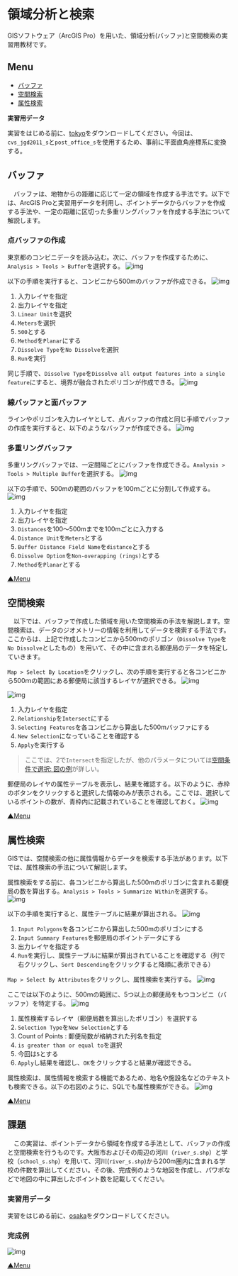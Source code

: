 # 領域分析と検索
GISソフトウェア（ArcGIS Pro）を用いた、領域分析(バッファ)と空間検索の実習用教材です。

**Menu**
------
* [バッファ](#バッファ)
* [空間検索](#空間検索)
* [属性検索](#属性検索)

**実習用データ**

実習をはじめる前に、[tokyo]をダウンロードしてください。今回は、`cvs_jgd2011_s`と`post_office_s`を使用するため、事前に平面直角座標系に変換する。

[tokyo]:https://github.com/gis-oer/datasets/raw/master/s/tokyo_s.zip

## バッファ
　バッファは、地物からの距離に応じて一定の領域を作成する手法です。以下では、ArcGIS Proと実習用データを利用し、ポイントデータからバッファを作成する手法や、一定の距離に区切った多重リングバッファを作成する手法について解説します。

### 点バッファの作成
東京都のコンビニデータを読み込む。次に、バッファを作成するために、`Analysis > Tools > Buffer`を選択する。
![img](./img/7-1.png)

以下の手順を実行すると、コンビニから500mのバッファが作成できる。
![img](./img/7-2.png)

1. 入力レイヤを指定
2. 出力レイヤを指定
3. `Linear Unit`を選択
4. `Meters`を選択
5. `500`とする
6. `Method`を`Planar`にする
7. `Dissolve Type`を`No Dissolve`を選択
8. `Run`を実行

同じ手順で、`Dissolve Type`を`Dissolve all output features into a single feature`にすると、境界が融合されたポリゴンが作成できる。
![img](./img/7-3.png)

### 線バッファと面バッファ
ラインやポリゴンを入力レイヤとして、点バッファの作成と同じ手順でバッファの作成を実行すると、以下のようなバッファが作成できる。
![img](./img/7-4.png)

### 多重リングバッファ
多重リングバッファでは、一定間隔ごとにバッファを作成できる。`Analysis > Tools > Multiple Buffer`を選択する。
![img](./img/7-5.png)

以下の手順で、500mの範囲のバッファを100ｍごとに分割して作成する。
![img](./img/7-6.png)
1. 入力レイヤを指定
2. 出力レイヤを指定
3. `Distances`を100～500mまでを100mごとに入力する
4. `Distance Unit`を`Meters`とする
5. `Buffer Distance Field Name`を`distance`とする
6. `Dissolve Option`を`Non-overapping (rings)`とする
7. `Method`を`Planar`とする

[▲Menu]

## 空間検索
　以下では、バッファで作成した領域を用いた空間検索の手法を解説します。空間検索は、データのジオメトリーの情報を利用してデータを検索する手法です。ここからは、上記で作成したコンビニから500mのポリゴン（`Dissolve Type`を`No Dissolve`としたもの）を用いて、その中に含まれる郵便局のデータを特定していきます。

`Map > Select By Location`をクリックし、次の手順を実行すると各コンビニから500ｍの範囲にある郵便局に該当するレイヤが選択できる。
![img](./img/7-7.png)

![img](./img/7-8.png)

1. 入力レイヤを指定
2. `Relationship`を`Intersect`にする
3. `Selecting Features`を各コンビニから算出した500mバッファにする
4. `New Selection`になっていることを確認する 
5. `Apply`を実行する

> ここでは、2で`Intersect`を指定したが、他のパラメータについては[空間条件で選択: 図の例](https://pro.arcgis.com/ja/pro-app/latest/tool-reference/data-management/select-by-location-graphical-examples.htm)が詳しい。

郵便局のレイヤの属性テーブルを表示し、結果を確認する。以下のように、赤枠のボタンをクリックすると選択した情報のみが表示される。ここでは、選択しているポイントの数が、青枠内に記載されていることを確認しておく。
![img](./img/7-9.png)

[▲Menu]

## 属性検索
GISでは、空間検索の他に属性情報からデータを検索する手法があります。以下では、属性検索の手法について解説します。

属性検索をする前に、各コンビニから算出した500mのポリゴンに含まれる郵便局の数を算出する。`Analysis > Tools > Summarize Within`を選択する。
![img](./img/7-10.png)

以下の手順を実行すると、属性テーブルに結果が算出される。
![img](./img/7-11.png)

1. `Input Polygons`を各コンビニから算出した500mのポリゴンにする
2. `Input Summary Features`を郵便局のポイントデータにする
3. 出力レイヤを指定する
4. `Run`を実行し、属性テーブルに結果が算出されていることを確認する（列で右クリックし、`Sort Descending`をクリックすると降順に表示できる）

`Map > Select By Attributes`をクリックし、属性検索を実行する。
![img](./img/7-12.png)

ここでは以下のように、500ｍの範囲に、5つ以上の郵便局をもつコンビニ（バッファ）を特定する。
![img](./img/7-13.png)

1. 属性検索するレイヤ（郵便局数を算出したポリゴン）を選択する
2. `Selection Type`を`New Selection`とする
3. Count of Points : 郵便局数が格納された列名を指定
4. `is greater than or equal to`を選択
5. 今回は`5`とする
6. `Apply`し結果を確認し、`OK`をクリックすると結果が確認できる。

属性検索は、属性情報を検索する機能であるため、地名や施設名などのテキストも検索できる。以下の右図のように、SQLでも属性検索ができる。
![img](./img/7-14.png)

[▲Menu]

## 課題
　この実習は、ポイントデータから領域を作成する手法として、バッファの作成と空間検索を行うものです。大阪市およびその周辺の河川（`river_s.shp`）と学校（`school_s.shp`）を用いて、河川(`river_s.shp`)から200m圏内に含まれる学校の件数を算出してください。その後、完成例のような地図を作成し、パワポなどで地図の中に算出したポイント数を記載してください。

### 実習用データ
実習をはじめる前に、[osaka]をダウンロードしてください。

[osaka]:https://github.com/gis-oer/datasets/raw/master/s/osaka_s.zip

### 完成例
![img](./img/t13-1.png)

[▲Menu]

[▲Menu]:./7.md#Menu
